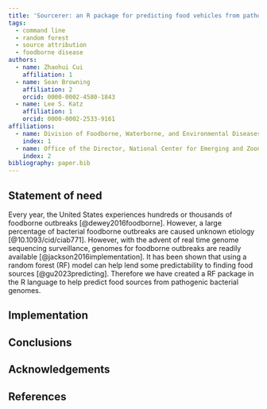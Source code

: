 ```yaml
---
title: 'Sourcerer: an R package for predicting food vehicles from pathogenic bacterial genomes'
tags:
  - command line
  - random forest
  - source attribution
  - foodborne disease
authors:
  - name: Zhaohui Cui
    affiliation: 1
  - name: Sean Browning
    affiliation: 2
    orcid: 0000-0002-4580-1843
  - name: Lee S. Katz
    affiliation: 1
    orcid: 0000-0002-2533-9161
affiliations:
  - name: Division of Foodborne, Waterborne, and Environmental Diseases (DFWED), National Center for Emerging and Zoonotic Infectious Diseases (NCEZID), Centers for Disease Control and Prevention, Atlanta, GA, United States of America
    index: 1
  - name: Office of the Director, National Center for Emerging and Zoonotic Infectious Diseases (NCEZID), Centers for Disease Control and Prevention, Atlanta, GA, United States of America
    index: 2
bibliography: paper.bib
---
```


## Statement of need

Every year, the United States experiences hundreds or thousands of
foodborne outbreaks [@dewey2016foodborne].
However, a large percentage of bacterial foodborne outbreaks are
caused unknown etiology [@10.1093/cid/ciab771].
However, with the advent of real time genome sequencing surveillance,
genomes for foodborne outbreaks are readily available [@jackson2016implementation].
It has been shown that using a random forest (RF) model
can help lend some predictability to finding food sources [@gu2023predicting].
Therefore we have created a RF package in the R language
to help predict food sources from pathogenic bacterial genomes.

## Implementation

## Conclusions

## Acknowledgements

## References

